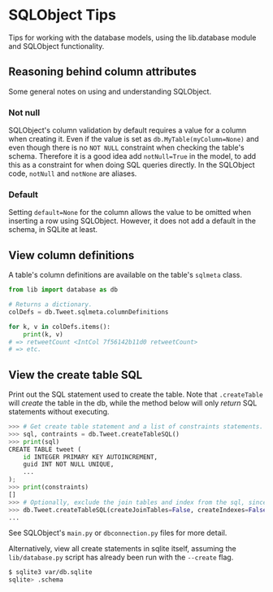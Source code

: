 # SQLObject Tips

Tips for working with the database models, using the lib.database module and SQLObject functionality.


## Reasoning behind column attributes

Some general notes on using and understanding SQLObject.

### Not null

SQLObject's column validation by default requires a value for a column
when creating it. Even if the value is set as `db.MyTable(myColumn=None)`
and even though there is no `NOT NULL` constraint when checking the table's schema. Therefore it is a good idea add `notNull=True` in the model, to add this as a constraint for when doing SQL queries directly. In the SQLObject code, `notNull` and `notNone` are aliases.

### Default

Setting `default=None` for the column allows the value to be omitted when inserting
a row using SQLObject. However, it does not add a default in the
schema, in SQLite at least.


## View column definitions

A table's column definitions are available on the table's `sqlmeta` class.

```python
from lib import database as db

# Returns a dictionary.
colDefs = db.Tweet.sqlmeta.columnDefinitions

for k, v in colDefs.items():
    print(k, v)
# => retweetCount <IntCol 7f56142b11d0 retweetCount>
# => etc.
```


## View the create table SQL

Print out the SQL statement used to create the table. Note that `.createTable` will _create_ the table in the db, while the method below will only _return_ SQL statements without executing.

```python
>>> # Get create table statement and a list of constraints statements.
>>> sql, contraints = db.Tweet.createTableSQL()
>>> print(sql)
CREATE TABLE tweet (
    id INTEGER PRIMARY KEY AUTOINCREMENT,
    guid INT NOT NULL UNIQUE,
    ...
);
>>> print(constraints)
[]
>>> # Optionally, exclude the join tables and index from the sql, since they are on by default.
>>> db.Tweet.createTableSQL(createJoinTables=False, createIndexes=False)
...
```

See SQLObject's `main.py` or `dbconnection.py` files for more detail.


Alternatively, view all create statements in sqlite itself, assuming the `lib/database.py` script has already been run with the `--create` flag.

```bash
$ sqlite3 var/db.sqlite
sqlite> .schema
```
